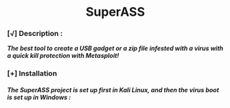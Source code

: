 
<h1 align="center">SuperASS</h1>

### [√] Description :

***The best tool to create a USB gadget or a zip file infested with a virus with a quick kill protection with Metasploit!***

### [+] Installation

##### The SuperASS project is set up first in Kali Linux, and then the virus boot is set up in Windows :

